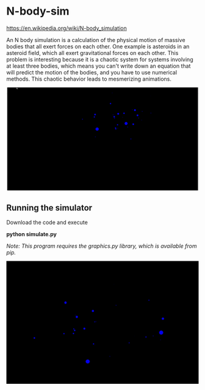 # N-body-sim
https://en.wikipedia.org/wiki/N-body_simulation

An N body simulation is a calculation of the physical motion of massive bodies that all exert forces on each other. One example is asteroids in an asteroid field, which all exert gravitational forces on each other. This problem is interesting because it is a chaotic system for systems involving at least three bodies, which means you can't write down an equation that will predict the motion of the bodies, and you have to use numerical methods. This chaotic behavior leads to mesmerizing animations.

![](nbody2.gif)

## Running the simulator

Download the code and execute

**python simulate.py**

_Note: This program requires the graphics.py library, which is available from pip._

![](nbody.gif)
